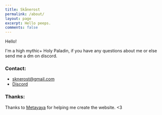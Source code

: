 ```yaml
---
title: Skånerost
permalink: /about/
layout: page
excerpt: Hello peeps.
comments: false
---
```


Hello!

I'm a high mythic+ Holy Paladin, if you have any questions about me or else send me a dm on discord.

### Contact:

- sknerost@gmail.com
- [Discord](https://discord.gg/b5Pa2gvGjS)


### Thanks:

Thanks to [Metayaya](https://www.twitch.tv/metayaya_) for helping me create the website. <3




